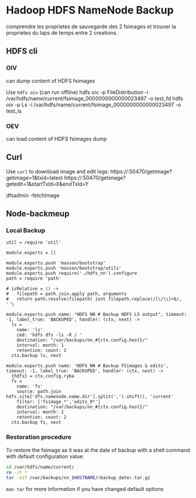 
# Hadoop HDFS NameNode Backup

comprendre les proprietes de sauvegarde des 2 fsimages et trouver la proprietes du laps de temps entre 2 creations.

## HDFS cli

### OIV

can dump content of HDFS fsimages

Use `hdfs oiv` (can run offline)
hdfs oiv -p FileDistribution -i /var/hdfs/name/current/fsimage_0000000000000023497 -o test_fd
hdfs oiv -p Ls -i /var/hdfs/name/current/fsimage_0000000000000023497 -o test_ls

### OEV

can load content of HDFS fsimages dump 

## Curl

Use `curl` to download image and edit logs:
https://<namenode>:50470/getimage?getimage=1&txid=latest
https://<namenode>:50470/getimage?getedit=1&startTxId=X&endTxId=Y

dfsadmin -fetchImage

## Node-backmeup

### Local Backup

    util = require 'util'
    
    module.exports = []
    
    module.exports.push 'masson/bootstrap'
    module.exports.push 'masson/bootstrap/utils'
    module.exports.push require('./hdfs_nn').configure
    path = require 'path'

    # isRelative = () ->
    #   filepath = path.join.apply path, arguments
    #   return path.resolve(filepath) isnt filepath.replace(/[\/\\]+$/, ''\

    module.exports.push name: "HDFS NN # Backup HDFS LS output", timeout: -1, label_true: 'BACKUPED', handler: (ctx, next) ->
      ls =
        name: 'ls'
        cmd: 'hdfs dfs -ls -R / '
        destination: "/var/backups/nn_#{ctx.config.host}/"
        interval: month: 1
        retention: count: 2
      ctx.backup ls, next

    module.exports.push name: 'HDFS NN # Backup FSimages & edits', timeout: -1, label_true: 'BACKUPED', handler: (ctx, next) ->
      {hdfs} = ctx.config.ryba
      fs =
        name: 'fs'
        source: path.join hdfs.site['dfs.namenode.name.dir'].split(',').shift(), 'current'
        filter: ['fsimage_*','edits_0*']
        destination: "/var/backups/nn_#{ctx.config.host}/"
        interval: month: 1 
        retention: count: 2
      ctx.backup fs, next

### Restoration procedure

To restore the fsimage as it was at the date of backup with a shell command 
with default configuration value:
```bash
cd /var/hdfs/name/current/
rm -rf *
tar -xzf /var/backups/nn_$HOSTNAME/<backup_date>.tar.gz
```

`man tar` for more information if you have changed default options